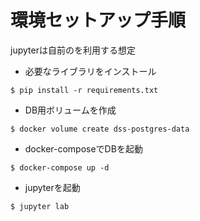 # 環境セットアップ手順
jupyterは自前のを利用する想定

* 必要なライブラリをインストール
```
$ pip install -r requirements.txt
```


* DB用ボリュームを作成
```
$ docker volume create dss-postgres-data
```

* docker-composeでDBを起動
```
$ docker-compose up -d
```

* jupyterを起動
```
$ jupyter lab
```

